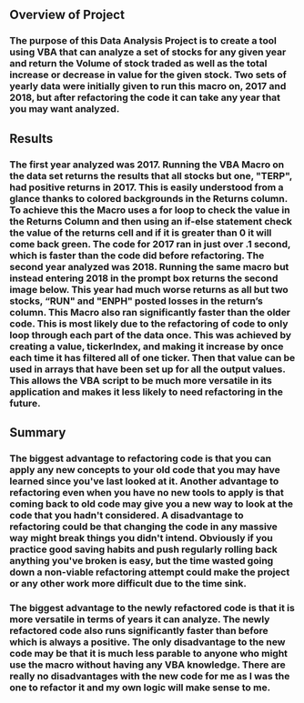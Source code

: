 ## Overview of Project
  ### The purpose of this Data Analysis Project is to create a tool using VBA that can analyze a set of stocks for any given year and return the Volume of stock traded as well as the total increase or decrease in value for the given stock. Two sets of yearly data were initially given to run this macro on, 2017 and 2018, but after refactoring the code it can take any year that you may want analyzed.
## Results
  ### The first year analyzed was 2017. Running the VBA Macro on the data set returns the results that all stocks but one, "TERP", had positive returns in 2017. This is easily understood from a glance thanks to colored backgrounds in the Returns column. To achieve this the Macro uses a for loop to check the value in the Returns Column and then using an if-else statement check the value of the returns cell and if it is greater than 0 it will come back green. The code for 2017 ran in just over .1 second, which is faster than the code did before refactoring. The second year analyzed was 2018. Running the same macro but instead entering 2018 in the prompt box returns the second image below. This year had much worse returns as all but two stocks, “RUN" and "ENPH" posted losses in the return’s column. This Macro also ran significantly faster than the older code. This is most likely due to the refactoring of code to only loop through each part of the data once. This was achieved by creating a value, tickerIndex, and making it increase by once each time it has filtered all of one ticker. Then that value can be used in arrays that have been set up for all the output values. This allows the VBA script to be much more versatile in its application and makes it less likely to need refactoring in the future.
## Summary
### The biggest advantage to refactoring code is that you can apply any new concepts to your old code that you may have learned since you've last looked at it. Another advantage to refactoring even when you have no new tools to apply is that coming back to old code may give you a new way to look at the code that you hadn't considered. A disadvantage to refactoring could be that changing the code in any massive way might break things you didn't intend. Obviously if you practice good saving habits and push regularly rolling back anything you've broken is easy, but the time wasted going down a non-viable refactoring attempt could make the project or any other work more difficult due to the time sink.

### The biggest advantage to the newly refactored code is that it is more versatile in terms of years it can analyze. The newly refactored code also runs significantly faster than before which is always a positive. The only disadvantage to the new code may be that it is much less parable to anyone who might use the macro without having any VBA knowledge. There are really no disadvantages with the new code for me as I was the one to refactor it and my own logic will make sense to me.
